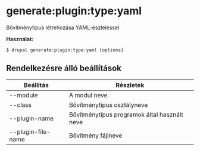 # generate:plugin:type:yaml
Bővítménytípus létrehozása YAML-észleléssel

**Használat:**
```
$ drupal generate:plugin:type:yaml [options] 
```

## Rendelkezésre álló beállítások
Beállítás | Részletek
-------|-------------
--module | A modul neve.
--class | Bővítménytípus osztályneve
--plugin-name | Bővítménytípus programok által használt neve
--plugin-file-name | Bővítmény fájlneve
